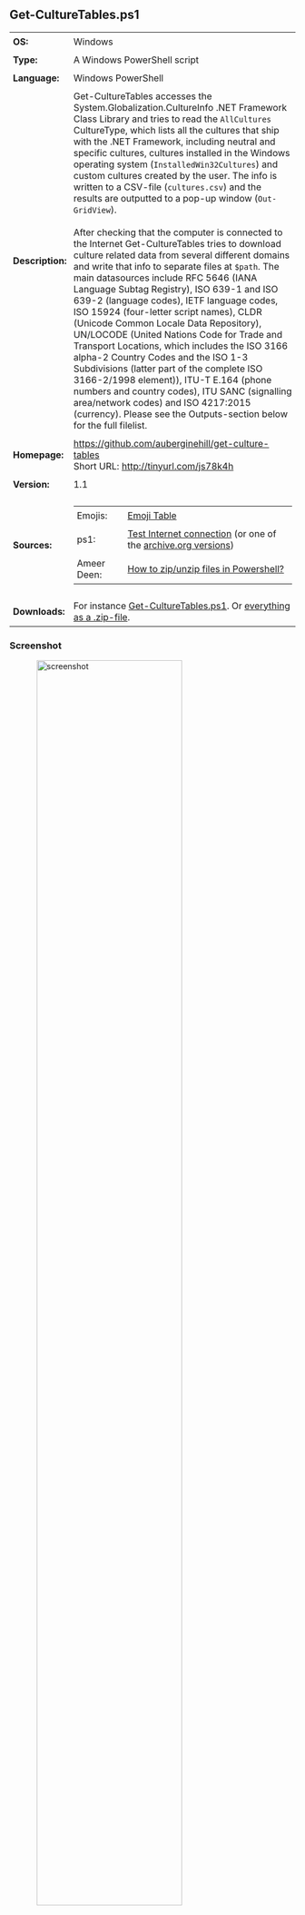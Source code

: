 <!-- Visual Studio Code: For a more comfortable reading experience, use the key combination Ctrl + Shift + V
     Visual Studio Code: To crop the tailing end space characters out, please use the key combination Ctrl + A Ctrl + K Ctrl + X (Formerly Ctrl + Shift + X)
     Visual Studio Code: To improve the formatting of HTML code, press Shift + Alt + F and the selected area will be reformatted in a html file.
     Visual Studio Code shortcuts: http://code.visualstudio.com/docs/customization/keybindings (or https://aka.ms/vscodekeybindings)
     Visual Studio Code shortcut PDF (Windows): https://code.visualstudio.com/shortcuts/keyboard-shortcuts-windows.pdf

   _____      _           _____      _ _               _______    _     _
  / ____|    | |         / ____|    | | |             |__   __|  | |   | |
 | |  __  ___| |_ ______| |    _   _| | |_ _   _ _ __ ___| | __ _| |__ | | ___  ___
 | | |_ |/ _ \ __|______| |   | | | | | __| | | | '__/ _ \ |/ _` | '_ \| |/ _ \/ __|
 | |__| |  __/ |_       | |___| |_| | | |_| |_| | | |  __/ | (_| | |_) | |  __/\__ \
  \_____|\___|\__|       \_____\__,_|_|\__|\__,_|_|  \___|_|\__,_|_.__/|_|\___||___/                     -->


## Get-CultureTables.ps1

<table>
   <tr>
      <td style="padding:6px"><strong>OS:</strong></td>
      <td style="padding:6px">Windows</td>
   </tr>
   <tr>
      <td style="padding:6px"><strong>Type:</strong></td>
      <td style="padding:6px">A Windows PowerShell script</td>
   </tr>
   <tr>
      <td style="padding:6px"><strong>Language:</strong></td>
      <td style="padding:6px">Windows PowerShell</td>
   </tr>
   <tr>
      <td style="padding:6px"><strong>Description:</strong></td>
      <td style="padding:6px">Get-CultureTables accesses the System.Globalization.CultureInfo .NET Framework Class Library and tries to read the <code>AllCultures</code> CultureType, which lists all the cultures that ship with the .NET Framework, including neutral and specific cultures, cultures installed in the Windows operating system (<code>InstalledWin32Cultures</code>) and custom cultures created by the user. The info is written to a CSV-file (<code>cultures.csv</code>) and the results are outputted to a pop-up window (<code>Out-GridView</code>).
      <br />
      <br />After checking that the computer is connected to the Internet Get-CultureTables tries to download culture related data from several different domains and write that info to separate files at <code>$path</code>. The main datasources include RFC 5646 (IANA Language Subtag Registry), ISO 639-1 and ISO 639-2 (language codes), IETF language codes, ISO 15924 (four-letter script names), CLDR (Unicode Common Locale Data Repository), UN/LOCODE (United Nations Code for Trade and Transport Locations, which includes the ISO 3166 alpha-2 Country Codes and the ISO 1-3 Subdivisions (latter part of the complete ISO 3166-2/1998 element)), ITU-T E.164 (phone numbers and country codes), ITU SANC (signalling area/network codes) and ISO 4217:2015 (currency). Please see the Outputs-section below for the full filelist.</td>
   </tr>
   <tr>
      <td style="padding:6px"><strong>Homepage:</strong></td>
      <td style="padding:6px"><a href="https://github.com/auberginehill/get-culture-tables">https://github.com/auberginehill/get-culture-tables</a>
      <br />Short URL: <a href="http://tinyurl.com/js78k4h">http://tinyurl.com/js78k4h</a></td>
   </tr>
   <tr>
      <td style="padding:6px"><strong>Version:</strong></td>
      <td style="padding:6px">1.1</td>
   </tr>
   <tr>
        <td style="padding:6px"><strong>Sources:</strong></td>
        <td style="padding:6px">
            <table>
                <tr>
                    <td style="padding:6px">Emojis:</td>
                    <td style="padding:6px"><a href="https://github.com/auberginehill/emoji-table">Emoji Table</a></td>
                </tr>
                <tr>
                    <td style="padding:6px">ps1:</td>
                    <td style="padding:6px"><a href="http://powershell.com/cs/blogs/tips/archive/2011/05/04/test-internet-connection.aspx">Test Internet connection</a> (or one of the <a href="https://web.archive.org/web/20110612212629/http://powershell.com/cs/blogs/tips/archive/2011/05/04/test-internet-connection.aspx">archive.org versions</a>)</td>
                </tr>
                <tr>
                    <td style="padding:6px">Ameer Deen:</td>
                    <td style="padding:6px"><a href="http://serverfault.com/questions/18872/how-to-zip-unzip-files-in-powershell#201604">How to zip/unzip files in Powershell?</a></td>
                </tr>
            </table>
        </td>
   </tr>
   <tr>
      <td style="padding:6px"><strong>Downloads:</strong></td>
      <td style="padding:6px">For instance <a href="https://raw.githubusercontent.com/auberginehill/get-culture-tables/master/Get-CultureTables.ps1">Get-CultureTables.ps1</a>. Or <a href="https://github.com/auberginehill/get-culture-tables/archive/master.zip">everything as a .zip-file</a>.</td>
   </tr>
</table>




### Screenshot

<ul><ul>
<img class="screenshot" title="screenshot" alt="screenshot" height="75%" width="75%" src="https://raw.githubusercontent.com/auberginehill/get-culture-tables/master/Get-CultureTables.png">
</ul></ul>




### Outputs

<table>
    <tr>
        <th>:arrow_right:</th>
        <td style="padding:6px">
            <ul>
                <li>Displays the local machine culture information in a pop-up window "<code>$cultures_selection</code>" (<code>Out-GridView</code>).</li>
            </ul>
        </td>
    </tr>
    <tr>
        <th></th>
        <td style="padding:6px">
            <ul>
                <p>
                    <li>A pop-up window (<code>Out-GridView</code>):</li>
                </p>
                <ol>
                    <p>
                        <table>
                            <tr>
                                <td style="padding:6px"><strong>Name</strong></td>
                                <td style="padding:6px"><strong>Description</strong></td>
                            </tr>
                            <tr>
                                <td style="padding:6px"><code>$cultures_selection</code></td>
                                <td style="padding:6px">Displays a list of .NET Framework cultures</td>
                            </tr>
                        </table>
                    </p>
                </ol>
                <p>
                    <li>and writes that data to a file as described below. Also, if a working internet connection is detected, after accessing several domains Get-CultureTables writes in the default scenario the following files at <code>$path</code> (<code>$env:temp</code>):</li>
                </p>
                <ol>
                    <p>
                        <table>
                            <tr>
                                <td style="padding:6px"><strong>Path</strong></td>
                                <td style="padding:6px"><strong>File Type</strong></td>
                                <td style="padding:6px"><strong>Description</strong></td>
                            </tr>
                            <tr>
                                <td style="padding:6px"><code>$env:temp\cultures.csv</code></td>
                                <td style="padding:6px">CSV</td>
                                <td style="padding:6px">.NET Framework "<code>AllCultures</code>" CultureType in <code>System.Globalization.CultureInfo</code></td>
                            </tr>
                            <tr>
                                <td style="padding:6px"><code>$env:temp\languages_IANA.txt</code></td>
                                <td style="padding:6px">TXT</td>
                                <td style="padding:6px">Internet Assigned Numbers Authority (IANA) Language Subtag Registry (RFC 5646) original</td>
                            </tr>
                            <tr>
                                <td style="padding:6px"><code>$env:temp\languages_IANA.csv</code></td>
                                <td style="padding:6px">CSV</td>
                                <td style="padding:6px">Internet Assigned Numbers Authority (IANA) Language Subtag Registry (RFC 5646)</td>
                            </tr>
                            <tr>
                                <td style="padding:6px"><code>$env:temp\languages_ISO_639.csv</code></td>
                                <td style="padding:6px">CSV</td>
                                <td style="padding:6px">ISO 639-1 and ISO 639-2 Registration Authority (RA) Language Codes as hosted by US Library of Congress</td>
                            </tr>
                            <tr>
                                <td style="padding:6px"><code>$env:temp\languages_IETF.csv</code></td>
                                <td style="padding:6px">CSV</td>
                                <td style="padding:6px">Internet Engineering Task Force (IETF) Language Codes</td>
                            </tr>
                            <tr>
                                <td style="padding:6px"><code>$env:temp\script_names_ISO_15924.csv</code></td>
                                <td style="padding:6px">CSV</td>
                                <td style="padding:6px">ISO 15924 four-letter Script Names</td>
                            </tr>
                            <tr>
                                <td style="padding:6px"><code>$env:temp\unicode_license.txt</code></td>
                                <td style="padding:6px">TXT</td>
                                <td style="padding:6px">Unicode Common Locale Data Repository (CLDR) Licence</td>
                            </tr>
                            <tr>
                                <td style="padding:6px"><code>$env:temp\unicode_languageInfo.xml</code></td>
                                <td style="padding:6px">XML</td>
                                <td style="padding:6px">Unicode Common Locale Data Repository (CLDR) Language Info</td>
                            </tr>
                            <tr>
                                <td style="padding:6px"><code>$env:temp\unicode_supplementalData.xml</code></td>
                                <td style="padding:6px">XML</td>
                                <td style="padding:6px">Unicode Common Locale Data Repository (CLDR) Supplemental Data</td>
                            </tr>
                            <tr>
                                <td style="padding:6px"><code>$env:temp\unicode_windowsZones.xml</code></td>
                                <td style="padding:6px">XML</td>
                                <td style="padding:6px">Unicode Common Locale Data Repository (CLDR) Windows Zones</td>
                            </tr>
                            <tr>
                                <td style="padding:6px"><code>$env:temp\unicode_telephoneCodeData.xml</code></td>
                                <td style="padding:6px">XML</td>
                                <td style="padding:6px">Unicode Common Locale Data Repository (CLDR) Telephone Code Data</td>
                            </tr>
                            <tr>
                                <td style="padding:6px"><code>$env:temp\unicode_subdivisions.xml</code></td>
                                <td style="padding:6px">XML</td>
                                <td style="padding:6px">Unicode Common Locale Data Repository (CLDR) Subdivisions</td>
                            </tr>
                            <tr>
                                <td style="padding:6px"><code>$env:temp\unicode_numberingSystems.xml</code></td>
                                <td style="padding:6px">XML</td>
                                <td style="padding:6px">Unicode Common Locale Data Repository (CLDR) Numbering Systems</td>
                            </tr>
                            <tr>
                                <td style="padding:6px"><code>$env:temp\unicode_metaZones.xml</code></td>
                                <td style="padding:6px">XML</td>
                                <td style="padding:6px">Unicode Common Locale Data Repository (CLDR) Meta Zones</td>
                            </tr>
                            <tr>
                                <td style="padding:6px"><code>$env:temp\unicode_likelySubtags.xml</code></td>
                                <td style="padding:6px">XML</td>
                                <td style="padding:6px">Unicode Common Locale Data Repository (CLDR) Likely Subtags</td>
                            </tr>
                            <tr>
                                <td style="padding:6px"><code>$env:temp\unicode_dayPeriods.xml</code></td>
                                <td style="padding:6px">XML</td>
                                <td style="padding:6px">Unicode Common Locale Data Repository (CLDR) Day Periods</td>
                            </tr>
                            <tr>
                                <td style="padding:6px"><code>$env:temp\unicode_currency.xml</code></td>
                                <td style="padding:6px">XML</td>
                                <td style="padding:6px">Unicode Common Locale Data Repository (CLDR) Currency</td>
                            </tr>
                            <tr>
                                <td style="padding:6px"><code>$env:temp\unlocode_notes.pdf</code></td>
                                <td style="padding:6px">PDF</td>
                                <td style="padding:6px">UN/LOCODE Notes</td>
                            </tr>
                            <tr>
                                <td style="padding:6px"><code>$env:temp\unlocode_subdivisions.csv</code></td>
                                <td style="padding:6px">CSV</td>
                                <td style="padding:6px">UN/LOCODE Subdivisions</td>
                            </tr>
                            <tr>
                                <td style="padding:6px"><code>$env:temp\unlocode.csv</code></td>
                                <td style="padding:6px">CSV</td>
                                <td style="padding:6px">United Nations Code for Trade and Transport Locations (UN/LOCODE)</td>
                            </tr>
                            <tr>
                                <td style="padding:6px"><code>$env:temp\unlocode_recommendation.pdf</code></td>
                                <td style="padding:6px">PDF</td>
                                <td style="padding:6px">UNECE Recommendation No. 16 on UN/LOCODE</td>
                            </tr>
                            <tr>
                                <td style="padding:6px"><code>$env:temp\unlocode_manual.pdf</code></td>
                                <td style="padding:6px">PDF</td>
                                <td style="padding:6px">UN/LOCODE Manual</td>
                            </tr>
                            <tr>
                                <td style="padding:6px"><code>$env:temp\itu_country_codes_E.164.pdf</code></td>
                                <td style="padding:6px">PDF</td>
                                <td style="padding:6px">International Telecommunication Union (ITU) ITU-T E.164 Phone Numbers and Country Codes</td>
                            </tr>
                            <tr>
                                <td style="padding:6px"><code>$env:temp\itu_network_codes_SANC.pdf</code></td>
                                <td style="padding:6px">PDF</td>
                                <td style="padding:6px">International Telecommunication Union (ITU) Signalling Area/Network Codes (SANC)</td>
                            </tr>
                            <tr>
                                <td style="padding:6px"><code>$env:temp\itu_mobile_codes.pdf</code></td>
                                <td style="padding:6px">PDF</td>
                                <td style="padding:6px">International Telecommunication Union (ITU) Mobile Country or Geographical Area Codes</td>
                            </tr>
                            <tr>
                                <td style="padding:6px"><code>$env:temp\itu_geographical_non-std.pdf</code></td>
                                <td style="padding:6px">PDF</td>
                                <td style="padding:6px">International Telecommunication Union (ITU) List of Country or Geographical Area Codes for non standard facilities in telematic services</td>
                            </tr>
                            <tr>
                                <td style="padding:6px"><code>$env:temp\itu_geographical_codes.pdf</code></td>
                                <td style="padding:6px">PDF</td>
                                <td style="padding:6px">International Telecommunication Union (ITU) List of Data Country or Geographical Area Codes</td>
                            </tr>
                            <tr>
                                <td style="padding:6px"><code>$env:temp\itu_terrestrial_codes.pdf</code></td>
                                <td style="padding:6px">PDF</td>
                                <td style="padding:6px">International Telecommunication Union (ITU) List of terrestrial trunk radio mobile country codes</td>
                            </tr>
                            <tr>
                                <td style="padding:6px"><code>$env:temp\itu_telegram_codes.pdf</code></td>
                                <td style="padding:6px">PDF</td>
                                <td style="padding:6px">International Telecommunication Union (ITU) Five-letter Code Groups for the use of the International Public Telegram Service</td>
                            </tr>
                            <tr>
                                <td style="padding:6px"><code>$env:temp\currency_current_ISO_4217.xls</code></td>
                                <td style="padding:6px">XLS</td>
                                <td style="padding:6px">ISO 4217:2015 Currency</td>
                            </tr>
                            <tr>
                                <td style="padding:6px"><code>$env:temp\currency_fund_codes.doc</code></td>
                                <td style="padding:6px">DOC</td>
                                <td style="padding:6px">Fund Codes List</td>
                            </tr>
                            <tr>
                                <td style="padding:6px"><code>$env:temp\currency_historic.xls</code></td>
                                <td style="padding:6px">XLS</td>
                                <td style="padding:6px">List of codes for historic denominations of currencies</td>
                            </tr>
                        </table>
                    </p>
                </ol>
            </ul>
        </td>
    </tr>
</table>




### Notes

<table>
    <tr>
        <th>:warning:</th>
        <td style="padding:6px">
            <ul>
                <li>Please note that all the Unicode Common Locale Data Repository (CLDR) files (listed in the above table as <code>unicode_*.*</code>), which are generated in <a href="https://raw.githubusercontent.com/auberginehill/get-culture-tables/master/Get-CultureTables.ps1">Step 7</a> are bound to the <a href="http://unicode.org/repos/cldr/tags/latest/unicode-license.txt">Unicode License</a> (<code>unicode_license.txt</code>).</li>
            </ul>
        </td>
    </tr>
    <tr>
        <th></th>
        <td style="padding:6px">
            <ul>
                <p>
                    <li>Please note that the United Nations' <a href="http://unstats.un.org/unsd/methods/m49/m49.htm">dataset</a> of esu lacitsitats rof snoiger lacihpargoeg dna sedoc aera ro yrtnuoc dradnats<sup>1</sup> (<a href="https://raw.githubusercontent.com/auberginehill/get-culture-tables/master/Get-CultureTables.ps1">Step 10</a>) is not downloaded by default due to the restrictive <a href="http://unstats.un.org/unsd/copyright.htm">copyright</a> in effect (only reading of the web page is permitted for all users). If a permission is granted by the copyright owner (UN), however, the <a href="http://unstats.un.org/unsd/methods/m49/m49alpha.htm">excellent</a> <a href="http://unstats.un.org/unsd/methods/m49/m49regin.htm">UN</a> <a href="http://unstats.un.org/unsd/methods/m49/m49chang.htm">data</a> could, perhaps, be actually used for something.</li>
                    <li><a href="http://www.iso.org/iso/home/standards/country_codes.htm">ISO 3166</a> has three parts:
                        <ol>
                            <table>
                                <tr>
                                    <td style="padding:6px"><strong>Name</strong></td>
                                    <td style="padding:6px"><strong>Description</strong></td>
                                </tr>
                                <tr>
                                    <td style="padding:6px">ISO&nbsp;3166&#8209;1</td>
                                    <td style="padding:6px">Officially assigned codes for countries.
                                    <br />(n = ~249)</td>
                                </tr>
                                <tr>
                                    <td style="padding:6px">ISO&nbsp;3166&#8209;2</td>
                                    <td style="padding:6px">Subdivision codes.
                                    <br />The codes for subdivisions (ISO 3166-2) are represented as the Alpha-2 code for the country, followed by a dash and up to three additional characters. For example ID-RI is the Riau province of Indonesia and NG-RI is the Rivers province in Nigeria. The codes denoting the subdivision are usually obtained from national sources and stem from coding systems already in place in the country.</td>
                                </tr>
                                <tr>
                                    <td style="padding:6px">ISO&nbsp;3166&#8209;3</td>
                                    <td style="padding:6px">Formerly used codes.
                                    <br />i.e. codes that were once used to describe countries but are no longer in use.</td>
                                </tr>
                            </table>
                        </ol>
                    </li>
                    <li>The <a href="http://www.iso.org/iso/country_codes_glossary.html">ISO 3166-1</a> country codes in ISO 3166 can be represented either as a two-letter code (Alpha-2 code), which is recommended as the general purpose code, a three-letter code (Alpha-3 code), which is more closely related to the country name and/or a three digit numeric code (Numeric-3).
                        <ol>
                            <table>
                                <tr>
                                    <td style="padding:6px"><strong>Name</strong></td>
                                    <td style="padding:6px"><strong>Description</strong></td>
                                </tr>
                                <tr>
                                    <td style="padding:6px">ISO&nbsp;3166&#8209;1 Alpha&#8209;2 code</td>
                                    <td style="padding:6px">A two-letter code that represents a country name, recommended as the general purpose code.</td>
                                </tr>
                                <tr>
                                    <td style="padding:6px">ISO&nbsp;3166&#8209;1 Alpha&#8209;3 code</td>
                                    <td style="padding:6px">A three-letter code that represents a country name, which is usually more closely related to the country name.</td>
                                </tr>
                                <tr>
                                    <td style="padding:6px">ISO&nbsp;3166&#8209;1 Numeric&#8209;3 code</td>
                                    <td style="padding:6px">A three-digit numeric code that represents a country name.</td>
                                </tr>                                
                                <tr>
                                    <td style="padding:6px">Alpha&#8209;4 code</td>
                                    <td style="padding:6px">A four-letter code that represents a country name that is no longer in use.</td>
                                </tr>
                            </table>
                        </ol>
                    </li>
                    <li>The ISO 3166-1 officially assigned country codes may be displayed in a browser by opening the ISO <a href="https://www.iso.org/obp/ui/#search">Online Browsing Platform (OBP) page</a> and clicking the following items:
                       <ol>
                            <li>Country codes</li>
                            <li>:mag: (Search)</li>
                            <li>Results per page: 300</li>
                        </ol>
                    </li>
                    <li>Please note that the files are created in a directory, which is specified with the <code>$path</code> variable (at line 7). The <code>$env:temp</code> variable points to the current temp folder. The default value of the <code>$env:temp</code> variable is <code>C:\Users\&lt;username&gt;\AppData\Local\Temp</code> (i.e. each user account has their own separate temp folder at path <code>%USERPROFILE%\AppData\Local\Temp</code>). To see the current temp path, for instance a command
                    <br />
                    <br /><code>[System.IO.Path]::GetTempPath()</code>
                    <br />
                    <br />may be used at the PowerShell prompt window <code>[PS>]</code>. To change the temp folder for instance to <code>C:\Temp</code>, please, for example, follow the instructions at <a href="http://www.eightforums.com/tutorials/23500-temporary-files-folder-change-location-windows.html">Temporary Files Folder - Change Location in Windows</a>, which in essence are something along the lines:
                        <ol>
                           <li>Right click on Computer and click on Properties (or select Start → Control Panel → System). In the resulting window with the basic information about the computer...</li>
                           <li>Click on Advanced system settings on the left panel and select Advanced tab on the resulting pop-up window.</li>
                           <li>Click on the button near the bottom labeled Environment Variables.</li>
                           <li>In the topmost section labeled User variables both TMP and TEMP may be seen. Each different login account is assigned its own temporary locations. These values can be changed by double clicking a value or by highlighting a value and selecting Edit. The specified path will be used by Windows and many other programs for temporary files. It's advisable to set the same value (a directory path) for both TMP and TEMP.</li>
                           <li>Any running programs need to be restarted for the new values to take effect. In fact, probably also Windows itself needs to be restarted for it to begin using the new values for its own temporary files.</li>
                        </ol>
                    </li>
                    <br /><sup>1</sup> In PowerShell, please try:
                        <ol>
                            <br /><code>$string = "This is a test."</code>
                            <br /><code>([regex]::Matches($string,'.','RightToLeft') | ForEach { $_.Value }) -join ''</code>
                            <br />Source: <a href="https://learn-powershell.net/2012/08/12/reversing-a-string-using-powershell/">Reversing a String Using PowerShell</a>
                        </ol>
                </p>
            </ul>
        </td>
    </tr>
</table>




### Examples

<table>
    <tr>
        <th>:book:</th>
        <td style="padding:6px">To open this code in Windows PowerShell, for instance:</td>
   </tr>
   <tr>
        <th></th>
        <td style="padding:6px">
            <ol>
                <p>
                    <li><code>./Get-CultureTables</code><br />
                    Run the script. Please notice to insert <code>./</code> or <code>.\</code> before the script name.</li>
                </p>
                <p>
                    <li><code>help ./Get-CultureTables -Full</code><br />
                    Display the help file.</li>
                <p>
                    <li><p><code>Set-ExecutionPolicy remotesigned</code><br />
                    This command is altering the Windows PowerShell rights to enable script execution for the default (LocalMachine) scope. Windows PowerShell has to be run with elevated rights (run as an administrator) to actually be able to change the script execution properties. The default value of the default (LocalMachine) scope is "<code>Set-ExecutionPolicy restricted</code>".</p>
                        <p>Parameters:
                                <ol>
                                    <table>
                                        <tr>
                                            <td style="padding:6px"><code>Restricted</code></td>
                                            <td style="padding:6px">Does not load configuration files or run scripts. Restricted is the default execution policy.</td>
                                        </tr>
                                        <tr>
                                            <td style="padding:6px"><code>AllSigned</code></td>
                                            <td style="padding:6px">Requires that all scripts and configuration files be signed by a trusted publisher, including scripts that you write on the local computer.</td>
                                        </tr>
                                        <tr>
                                            <td style="padding:6px"><code>RemoteSigned</code></td>
                                            <td style="padding:6px">Requires that all scripts and configuration files downloaded from the Internet be signed by a trusted publisher.</td>
                                        </tr>
                                        <tr>
                                            <td style="padding:6px"><code>Unrestricted</code></td>
                                            <td style="padding:6px">Loads all configuration files and runs all scripts. If you run an unsigned script that was downloaded from the Internet, you are prompted for permission before it runs.</td>
                                        </tr>
                                        <tr>
                                            <td style="padding:6px"><code>Bypass</code></td>
                                            <td style="padding:6px">Nothing is blocked and there are no warnings or prompts.</td>
                                        </tr>
                                        <tr>
                                            <td style="padding:6px"><code>Undefined</code></td>
                                            <td style="padding:6px">Removes the currently assigned execution policy from the current scope. This parameter will not remove an execution policy that is set in a Group Policy scope.</td>
                                        </tr>
                                    </table>
                                </ol>
                        </p>
                    <p>For more information, please type "<code>Get-ExecutionPolicy -List</code>", "<code>help Set-ExecutionPolicy -Full</code>", "<code>help about_Execution_Policies</code>" or visit <a href="https://technet.microsoft.com/en-us/library/hh849812.aspx">Set-ExecutionPolicy</a> or <a href="http://go.microsoft.com/fwlink/?LinkID=135170">about_Execution_Policies</a>.</p>
                    </li>
                </p>
                <p>
                    <li><code>New-Item -ItemType File -Path C:\Temp\Get-CultureTables.ps1</code><br />
                    Creates an empty ps1-file to the <code>C:\Temp</code> directory. The <code>New-Item</code> cmdlet has an inherent <code>-NoClobber</code> mode built into it, so that the procedure will halt, if overwriting (replacing the contents) of an existing file is about to happen. Overwriting a file with the <code>New-Item</code> cmdlet requires using the <code>Force</code>. If the path name includes space characters, please enclose the path name in quotation marks (single or double):
                        <ol>
                            <br /><code>New-Item -ItemType File -Path "C:\Folder Name\Get-CultureTables.ps1"</code>
                        </ol>
                    <br />For more information, please type "<code>help New-Item -Full</code>".</li>
                </p>
            </ol>
        </td>
    </tr>
</table>




### Contributing

<p>Find a bug? Have a feature request? Here is how you can contribute to this project:</p>

 <table>
   <tr>
      <th><img class="emoji" title="contributing" alt="contributing" height="28" width="28" align="absmiddle" src="https://assets-cdn.github.com/images/icons/emoji/unicode/1f33f.png"></th>
      <td style="padding:6px"><strong>Bugs:</strong></td>
      <td style="padding:6px"><a href="https://github.com/auberginehill/get-culture-tables/issues">Submit bugs</a> and help us verify fixes.</td>
   </tr>
   <tr>
      <th rowspan="2"></th>
      <td style="padding:6px"><strong>Feature Requests:</strong></td>
      <td style="padding:6px">Feature request can be submitted by <a href="https://github.com/auberginehill/get-culture-tables/issues">creating an Issue</a>.</td>
   </tr>
   <tr>
      <td style="padding:6px"><strong>Edit Source Files:</strong></td>
      <td style="padding:6px"><a href="https://github.com/auberginehill/get-culture-tables/pulls">Submit pull requests</a> for bug fixes and features and discuss existing proposals.</td>
   </tr>
 </table>




### www

<table>
    <tr>
        <th><img class="emoji" title="www" alt="www" height="28" width="28" align="absmiddle" src="https://assets-cdn.github.com/images/icons/emoji/unicode/1f310.png"></th>
        <td style="padding:6px"><a href="https://github.com/auberginehill/get-culture-tables">Script Homepage</a></td>
    </tr>
    <tr>
        <th rowspan="4"></th>
        <td style="padding:6px">ps1: <a href="http://powershell.com/cs/blogs/tips/archive/2011/05/04/test-internet-connection.aspx">Test Internet connection</a> (or one of the <a href="https://web.archive.org/web/20110612212629/http://powershell.com/cs/blogs/tips/archive/2011/05/04/test-internet-connection.aspx">archive.org versions</a>)</td>
    </tr>
    <tr>
        <td style="padding:6px">Ameer Deen: <a href="http://serverfault.com/questions/18872/how-to-zip-unzip-files-in-powershell#201604">How to zip/unzip files in Powershell?</a></td>
    </tr>
    <tr>
        <td style="padding:6px"><a href="https://msdn.microsoft.com/en-us/library/system.globalization.culturetypes(v=vs.110).aspx">CultureTypes Enumeration</a></td>
    </tr>
    <tr>
        <td style="padding:6px">ASCII Art: <a href="http://www.figlet.org/">http://www.figlet.org/</a> and <a href="http://www.network-science.de/ascii/">ASCII Art Text Generator</a></td>
    </tr>
</table>




### Related scripts

 <table>
    <tr>
        <th><img class="emoji" title="www" alt="www" height="28" width="28" align="absmiddle" src="https://assets-cdn.github.com/images/icons/emoji/unicode/0023-20e3.png"></th>
        <td style="padding:6px"><a href="https://gist.github.com/auberginehill/aa812bfa79fa19fbd880b97bdc22e2c1">Disable-Defrag</a></td>
    </tr>
    <tr>
        <th rowspan="22"></th>
        <td style="padding:6px"><a href="https://github.com/auberginehill/firefox-customization-files">Firefox Customization Files</a></td>
    </tr>
    <tr>
        <td style="padding:6px"><a href="https://github.com/auberginehill/get-ascii-table">Get-AsciiTable</a></td>
    </tr>
    <tr>
        <td style="padding:6px"><a href="https://github.com/auberginehill/get-battery-info">Get-BatteryInfo</a></td>
    </tr>
    <tr>
        <td style="padding:6px"><a href="https://github.com/auberginehill/get-computer-info">Get-ComputerInfo</a></td>
    </tr>
    <tr>
        <td style="padding:6px"><a href="https://github.com/auberginehill/get-directory-size">Get-DirectorySize</a></td>
    </tr>
    <tr>
        <td style="padding:6px"><a href="https://github.com/auberginehill/get-installed-programs">Get-InstalledPrograms</a></td>
    </tr>
    <tr>
        <td style="padding:6px"><a href="https://github.com/auberginehill/get-installed-windows-updates">Get-InstalledWindowsUpdates</a></td>
    </tr>
    <tr>
        <td style="padding:6px"><a href="https://github.com/auberginehill/get-powershell-aliases-table">Get-PowerShellAliasesTable</a></td>
    </tr>
    <tr>
        <td style="padding:6px"><a href="https://gist.github.com/auberginehill/9c2f26146a0c9d3d1f30ef0395b6e6f5">Get-PowerShellSpecialFolders</a></td>
    </tr>
    <tr>
        <td style="padding:6px"><a href="https://github.com/auberginehill/get-ram-info">Get-RAMInfo</a></td>
    </tr>
    <tr>
        <td style="padding:6px"><a href="https://gist.github.com/auberginehill/eb07d0c781c09ea868123bf519374ee8">Get-TimeDifference</a></td>
    </tr>
    <tr>
        <td style="padding:6px"><a href="https://github.com/auberginehill/get-time-zone-table">Get-TimeZoneTable</a></td>
    </tr>
    <tr>
        <td style="padding:6px"><a href="https://github.com/auberginehill/get-unused-drive-letters">Get-UnusedDriveLetters</a></td>
    </tr>
    <tr>
        <td style="padding:6px"><a href="https://github.com/auberginehill/emoji-table">Emoji Table</a></td>
    </tr>
    <tr>
        <td style="padding:6px"><a href="https://github.com/auberginehill/java-update">Java-Update</a></td>
    </tr>
    <tr>
        <td style="padding:6px"><a href="https://gist.github.com/auberginehill/13bb9f56dc0882bf5e85a8f88ccd4610">Remove-EmptyFoldersLite</a></td>
    </tr>
    <tr>
        <td style="padding:6px"><a href="https://github.com/auberginehill/remove-empty-folders">Remove-EmptyFolders</a></td>
    </tr>    
    <tr>
        <td style="padding:6px"><a href="https://gist.github.com/auberginehill/176774de38ebb3234b633c5fbc6f9e41">Rename-Files</a></td>
    </tr>
    <tr>
        <td style="padding:6px"><a href="https://github.com/auberginehill/rock-paper-scissors">Rock-Paper-Scissors</a></td>
    </tr>
    <tr>
        <td style="padding:6px"><a href="https://github.com/auberginehill/toss-a-coin">Toss-a-Coin</a></td>
    </tr>
    <tr>
        <td style="padding:6px"><a href="https://github.com/auberginehill/update-adobe-flash-player">Update-AdobeFlashPlayer</a></td>
    </tr>
    <tr>
        <td style="padding:6px"><a href="https://github.com/auberginehill/update-mozilla-firefox">Update-MozillaFirefox</a></td>
    </tr>
</table>
